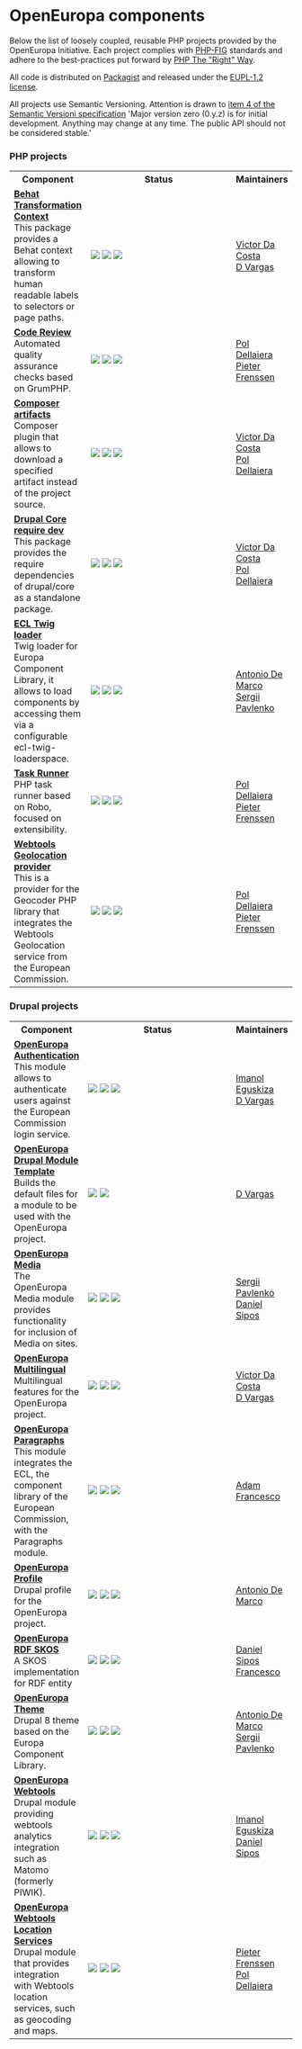 # OpenEuropa components

Below the list of loosely coupled, reusable PHP projects provided by the OpenEuropa Initiative.
Each project complies with [PHP-FIG][1] standards and adhere to the best-practices put forward by [PHP The "Right" Way][2].

All code is distributed on [Packagist][3] and released under the [EUPL-1.2 license][4].

All projects use Semantic Versioning. Attention is drawn to [item 4 of the Semantic Versioni specification](https://semver.org/#spec-item-4)
'Major version zero (0.y.z) is for initial development. Anything may change at any time. The public API should not be considered stable.'

### PHP projects

<table>
    <tr>
        <th>Component</th>
        <th>Status</th>
        <th>Maintainers</th>
    </tr>
    <tr>
        <td>
            <a title="Repository" href="https://github.com/openeuropa/behat-transformation-context"><b>Behat Transformation Context</b></a><br/>
            This package provides a Behat context allowing to transform human readable labels to selectors or page paths.
        </td>
        <td width="250">
            <a title="Version" href="https://packagist.org/packages/openeuropa/behat-transformation-context"><img src="https://img.shields.io/packagist/v/openeuropa/behat-transformation-context.svg"/></a>
            <a title="Build" href="https://drone.fpfis.eu/openeuropa/behat-transformation-context"><img src="https://drone.fpfis.eu/api/badges/openeuropa/behat-transformation-context/status.svg"/></a>
            <a title="Downloads" href="https://packagist.org/packages/openeuropa/behat-transformation-context"><img src="https://img.shields.io/packagist/dt/openeuropa/behat-transformation-context.svg"/></a></td>
        <td><a href="https://github.com/voidtek">Victor Da Costa</a><br/>
            <a href="https://github.com/dxvargas">D Vargas</a></td>
    </tr>
    <tr>
        <td>
            <a title="Repository" href="https://github.com/openeuropa/code-review"><b>Code Review</b></a><br/>
            Automated quality assurance checks based on GrumPHP.
        </td>
        <td width="250">
            <a title="Version" href="https://packagist.org/packages/openeuropa/code-review"><img src="https://img.shields.io/packagist/v/openeuropa/code-review.svg"/></a>
            <a title="Build" href="https://drone.fpfis.eu/openeuropa/code-review"><img src="https://drone.fpfis.eu/api/badges/openeuropa/code-review/status.svg"/></a>
            <a title="Downloads" href="https://packagist.org/packages/openeuropa/code-review"><img src="https://img.shields.io/packagist/dt/openeuropa/code-review.svg"/></a>
        </td>
 <td><a href="https://github.com/drupol">Pol Dellaiera</a><br/>
            <a href="https://github.com/pfrenssen">Pieter Frenssen</a></td>
    </tr>
    <tr>
        <td>
            <a title="Repository" href="https://github.com/openeuropa/composer-artifacts"><b>Composer artifacts</b></a><br/>
            Composer plugin that allows to download a specified artifact instead of the project source.
        </td>
        <td width="250">
            <a title="Version" href="https://packagist.org/packages/openeuropa/composer-artifacts"><img src="https://img.shields.io/packagist/v/openeuropa/composer-artifacts.svg"/></a>
            <a title="Build" href="https://drone.fpfis.eu/openeuropa/composer-artifacts"><img src="https://drone.fpfis.eu/api/badges/openeuropa/composer-artifacts/status.svg"/></a>
            <a title="Downloads" href="https://packagist.org/packages/openeuropa/composer-artifacts"><img src="https://img.shields.io/packagist/dt/openeuropa/composer-artifacts.svg"/></a>
        </td>
 <td><a href="https://github.com/voidtek">Victor Da Costa</a><br/>
            <a href="https://github.com/drupol">Pol Dellaiera</a></td>
    </tr>
    <tr>
        <td>
            <a title="Repository" href="https://github.com/openeuropa/drupal-core-require-dev"><b>Drupal Core require dev</b></a><br/>
            This package provides the require dependencies of drupal/core as a standalone package.
        </td>
        <td width="250">
            <a title="Version" href="https://packagist.org/packages/openeuropa/drupal-core-require-dev"><img src="https://img.shields.io/packagist/v/openeuropa/drupal-core-require-dev.svg"/></a>
            <a title="Build" href="https://drone.fpfis.eu/openeuropa/drupal-core-require-dev"><img src="https://drone.fpfis.eu/api/badges/openeuropa/drupal-core-require-dev/status.svg"/></a>
            <a title="Downloads" href="https://packagist.org/packages/openeuropa/drupal-core-require-dev"><img src="https://img.shields.io/packagist/dt/openeuropa/drupal-core-require-dev.svg"/></a>
        </td>
 <td><a href="https://github.com/voidtek">Victor Da Costa</a><br/>
            <a href="https://github.com/drupol">Pol Dellaiera</a></td>
    </tr>
    <tr>
        <td>
            <a title="Repository" href="https://github.com/openeuropa/ecl-twig-loader"><b>ECL Twig loader</b></a><br/>
            Twig loader for Europa Component Library, it allows to load components by accessing them via a configurable ecl-twig-loaderspace.
        </td>
        <td width="250">
            <a title="Version" href="https://packagist.org/packages/openeuropa/ecl-twig-loader"><img src="https://img.shields.io/packagist/v/openeuropa/ecl-twig-loader.svg"/></a>
            <a title="Build" href="https://drone.fpfis.eu/openeuropa/ecl-twig-loader"><img src="https://drone.fpfis.eu/api/badges/openeuropa/ecl-twig-loader/status.svg"/></a>
            <a title="Downloads" href="https://packagist.org/packages/openeuropa/ecl-twig-loader"><img src="https://img.shields.io/packagist/dt/openeuropa/ecl-twig-loader.svg"/></a>
        </td>
 <td><a href="https://github.com/ademarco">Antonio De Marco</a><br/>
            <a href="https://github.com/sergepavle">Sergii Pavlenko</a></td>
    </tr>
    <tr>
        <td>
            <a title="Repository" href="https://github.com/openeuropa/task-runner"><b>Task Runner</b></a><br/>
            PHP task runner based on Robo, focused on extensibility.
        </td>
        <td width="250">
            <a title="Version" href="https://packagist.org/packages/openeuropa/task-runner"><img src="https://img.shields.io/packagist/v/openeuropa/task-runner.svg"/></a>
            <a title="Build" href="https://drone.fpfis.eu/openeuropa/task-runner"><img src="https://drone.fpfis.eu/api/badges/openeuropa/task-runner/status.svg"/></a>
            <a title="Downloads" href="https://packagist.org/packages/openeuropa/task-runner"><img src="https://img.shields.io/packagist/dt/openeuropa/task-runner.svg"/></a>
        </td>
 <td><a href="https://github.com/drupol">Pol Dellaiera</a><br/>
            <a href="https://github.com/pfrenssen">Pieter Frenssen</a></td>
    </tr>
    <tr>
        <td>
            <a title="Repository" href="https://github.com/openeuropa/webtools-geocoding-provider"><b>Webtools Geolocation provider</b></a><br/>
            This is a provider for the Geocoder PHP library that integrates the Webtools Geolocation service from the European Commission.
        </td>
        <td width="250">
            <a title="Version" href="https://packagist.org/packages/openeuropa/webtools-geocoding-provider"><img src="https://img.shields.io/packagist/v/openeuropa/webtools-geocoding-provider.svg"/></a>
            <a title="Build" href="https://drone.fpfis.eu/openeuropa/webtools-geocoding-provider"><img src="https://drone.fpfis.eu/api/badges/openeuropa/webtools-geocoding-provider/status.svg"/></a>
            <a title="Downloads" href="https://packagist.org/packages/openeuropa/webtools-geocoding-provider"><img src="https://img.shields.io/packagist/dt/openeuropa/webtools-geocoding-provider.svg"/></a>
        </td>
 <td><a href="https://github.com/drupol">Pol Dellaiera</a><br/>
            <a href="https://github.com/pfrenssen">Pieter Frenssen</a></td>
    </tr>
</table>

### Drupal projects

<table>
    <tr>
        <th>Component</th>
        <th>Status</th>
        <th>Maintainers</th>
    </tr>
    <tr>
        <td>
            <a title="Repository" href="https://github.com/openeuropa/oe_authentication"><b>OpenEuropa Authentication</b></a><br/>
            This module allows to authenticate users against the European Commission login service.
        </td>
        <td width="250">
            <a title="Version" href="https://packagist.org/packages/openeuropa/oe_authentication"><img src="https://img.shields.io/packagist/v/openeuropa/oe_authentication.svg"/></a>
            <a title="Build" href="https://drone.fpfis.eu/openeuropa/oe_authentication"><img src="https://drone.fpfis.eu/api/badges/openeuropa/oe_authentication/status.svg"/></a>
            <a title="Downloads" href="https://packagist.org/packages/openeuropa/oe_authentication"><img src="https://img.shields.io/packagist/dt/openeuropa/oe_authentication.svg"/></a>
        </td>
 <td><a href="https://github.com/imanoleguskiza">Imanol Eguskiza</a><br/>
            <a href="https://github.com/dxvargas">D Vargas</a></td>
    </tr>
    <tr>
        <td>
            <a title="Repository" href="https://github.com/openeuropa/drupal-module-template"><b>OpenEuropa Drupal Module Template</b></a><br/>
            Builds the default files for a module to be used with the OpenEuropa project.
        </td>
        <td width="250">
            <a title="Build" href="https://drone.fpfis.eu/openeuropa/drupal-module-template"><img src="https://drone.fpfis.eu/api/badges/openeuropa/drupal-module-template/status.svg"/></a>
            <a title="Downloads" href="https://packagist.org/packages/openeuropa/drupal-module-template"><img src="https://img.shields.io/packagist/dt/openeuropa/drupal-module-template.svg"/></a>
        </td>
 <td><a href="https://github.com/dxvargas">D Vargas</a></td>
    </tr>
    <tr>
        <td>
            <a title="Repository" href="https://github.com/openeuropa/oe_media"><b>OpenEuropa Media</b></a><br/>
            The OpenEuropa Media module provides functionality for inclusion of Media on sites.
        </td>
        <td width="250">
            <a title="Version" href="https://packagist.org/packages/openeuropa/oe_media"><img src="https://img.shields.io/packagist/v/openeuropa/oe_media.svg"/></a>
            <a title="Build" href="https://drone.fpfis.eu/openeuropa/oe_media"><img src="https://drone.fpfis.eu/api/badges/openeuropa/oe_media/status.svg"/></a>
            <a title="Downloads" href="https://packagist.org/packages/openeuropa/oe_media"><img src="https://img.shields.io/packagist/dt/openeuropa/oe_media.svg"/></a>
        </td>
 <td><a href="https://github.com/sergepavle">Sergii Pavlenko</a><br/>
            <a href="https://github.com/upchuk">Daniel Sipos</a></td>
    </tr>
    <tr>
        <td>
            <a title="Repository" href="https://github.com/openeuropa/oe_multilingual"><b>OpenEuropa Multilingual</b></a><br/>
            Multilingual features for the OpenEuropa project.
        </td>
        <td width="250">
            <a title="Version" href="https://packagist.org/packages/openeuropa/oe_multilingual"><img src="https://img.shields.io/packagist/v/openeuropa/oe_multilingual.svg"/></a>
            <a title="Build" href="https://drone.fpfis.eu/openeuropa/oe_multilingual"><img src="https://drone.fpfis.eu/api/badges/openeuropa/oe_multilingual/status.svg"/></a>
            <a title="Downloads" href="https://packagist.org/packages/openeuropa/oe_multilingual"><img src="https://img.shields.io/packagist/dt/openeuropa/oe_multilingual.svg"/></a>
        </td>
 <td><a href="https://github.com/voidtek">Victor Da Costa</a><br/>
            <a href="https://github.com/dxvargas">D Vargas</a></td>
    </tr>
    <tr>
        <td>
            <a title="Repository" href="https://github.com/openeuropa/oe_paragraphs"><b>OpenEuropa Paragraphs</b></a><br/>
            This module integrates the ECL, the component library of the European Commission, with the Paragraphs module.
        </td>
        <td width="250">
            <a title="Version" href="https://packagist.org/packages/openeuropa/oe_paragraphs"><img src="https://img.shields.io/packagist/v/openeuropa/oe_paragraphs.svg"/></a>
            <a title="Build" href="https://drone.fpfis.eu/openeuropa/oe_paragraphs"><img src="https://drone.fpfis.eu/api/badges/openeuropa/oe_paragraphs/status.svg"/></a>
            <a title="Downloads" href="https://packagist.org/packages/openeuropa/oe_paragraphs"><img src="https://img.shields.io/packagist/dt/openeuropa/oe_paragraphs.svg"/></a>
        </td>
 <td><a href="https://github.com/nagyad">Adam</a><br/>
            <a href="https://github.com/brummbar">Francesco</a></td>
    </tr>
    <tr>
        <td>
            <a title="Repository" href="https://github.com/openeuropa/oe_profile"><b>OpenEuropa Profile</b></a><br/>
            Drupal profile for the OpenEuropa project.
        </td>
        <td width="250">
            <a title="Version" href="https://packagist.org/packages/openeuropa/oe_profile"><img src="https://img.shields.io/packagist/v/openeuropa/oe_profile.svg"/></a>
            <a title="Build" href="https://drone.fpfis.eu/openeuropa/oe_profile"><img src="https://drone.fpfis.eu/api/badges/openeuropa/oe_profile/status.svg"/></a>
            <a title="Downloads" href="https://packagist.org/packages/openeuropa/oe_profile"><img src="https://img.shields.io/packagist/dt/openeuropa/oe_profile.svg"/></a>
        </td>
 <td><a href="https://github.com/ademarco">Antonio De Marco</a></td>
    </tr>
    <tr>
        <td>
            <a title="Repository" href="https://github.com/openeuropa/rdf_skos"><b>OpenEuropa RDF SKOS</b></a><br/>
            A SKOS implementation for RDF entity
        </td>
        <td>
            <a title="Version" href="https://packagist.org/packages/openeuropa/rdf_skos"><img src="https://img.shields.io/packagist/v/openeuropa/rdf_skos.svg"/></a>
            <a title="Build" href="https://drone.fpfis.eu/openeuropa/rdf_skos"><img src="https://drone.fpfis.eu/api/badges/openeuropa/rdf_skos/status.svg"/></a>
            <a title="Downloads" href="https://packagist.org/packages/openeuropa/rdf_skos"><img src="https://img.shields.io/packagist/dt/openeuropa/rdf_skos.svg"/></a>
        </td>
 <td><a href="https://github.com/upchuk">Daniel Sipos</a><br/>
            <a href="https://github.com/brummbar">Francesco</a></td>
    </tr>
    <tr>
        <td>
            <a title="Repository" href="https://github.com/openeuropa/oe_theme"><b>OpenEuropa Theme</b></a><br/>
            Drupal 8 theme based on the Europa Component Library.
        </td>
        <td>
            <a title="Version" href="https://packagist.org/packages/openeuropa/oe_theme"><img src="https://img.shields.io/packagist/v/openeuropa/oe_theme.svg"/></a>
            <a title="Build" href="https://drone.fpfis.eu/openeuropa/oe_theme"><img src="https://drone.fpfis.eu/api/badges/openeuropa/oe_theme/status.svg"/></a>
            <a title="Downloads" href="https://packagist.org/packages/openeuropa/oe_theme"><img src="https://img.shields.io/packagist/dt/openeuropa/oe_theme.svg"/></a>
        </td>
 <td><a href="https://github.com/ademarco">Antonio De Marco</a><br/>
            <a href="https://github.com/sergepavle">Sergii Pavlenko</a></td>
    </tr>
    <tr>
        <td>
            <a title="Repository" href="https://github.com/openeuropa/oe_webtools"><b>OpenEuropa Webtools</b></a><br/>
            Drupal module providing webtools analytics integration such as Matomo (formerly PIWIK).
        </td>
        <td width="250">
            <a title="Version" href="https://packagist.org/packages/openeuropa/oe_webtools"><img src="https://img.shields.io/packagist/v/openeuropa/oe_webtools.svg"/></a>
            <a title="Build" href="https://drone.fpfis.eu/openeuropa/oe_webtools"><img src="https://drone.fpfis.eu/api/badges/openeuropa/oe_webtools/status.svg"/></a>
            <a title="Downloads" href="https://packagist.org/packages/openeuropa/oe_webtools"><img src="https://img.shields.io/packagist/dt/openeuropa/oe_webtools.svg"/></a>
        </td>
 <td><a href="https://github.com/imanoleguskiza">Imanol Eguskiza</a><br/>
            <a href="https://github.com/upchuk">Daniel Sipos</a></td>
    </tr>
    <tr>
        <td>
            <a title="Repository" href="https://github.com/openeuropa/oe_webtools_location"><b>OpenEuropa Webtools Location Services</b></a><br/>
            Drupal module that provides integration with Webtools location services, such as geocoding and maps.
        </td>
        <td width="250">
            <a title="Version" href="https://packagist.org/packages/openeuropa/oe_webtools_location"><img src="https://img.shields.io/packagist/v/openeuropa/oe_webtools_location.svg"/></a>
            <a title="Build" href="https://drone.fpfis.eu/openeuropa/oe_webtools_location"><img src="https://drone.fpfis.eu/api/badges/openeuropa/oe_webtools_location/status.svg"/></a>
            <a title="Downloads" href="https://packagist.org/packages/openeuropa/oe_webtools_location"><img src="https://img.shields.io/packagist/dt/openeuropa/oe_webtools_location.svg"/></a>
        </td>
 <td><a href="https://github.com/pfrenssen">Pieter Frenssen</a><br/>
            <a href="https://github.com/drupol">Pol Dellaiera</a></td>
    </tr>
</table>

[1]: http://www.php-fig.org
[2]: http://www.phptherightway.com
[3]: https://packagist.org/packages/openeuropa/
[4]: https://joinup.ec.europa.eu/page/eupl-text-11-12
